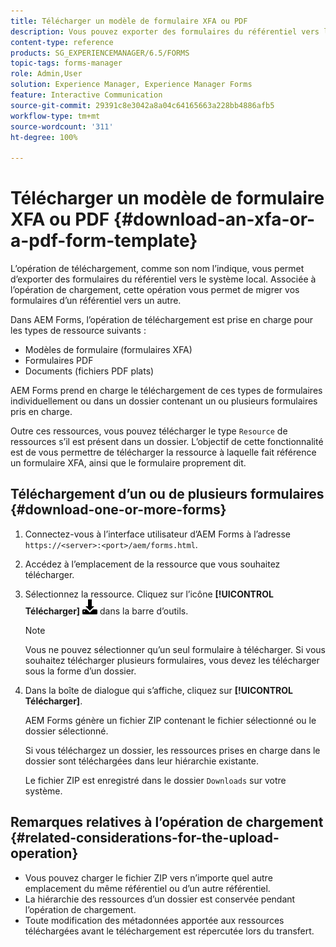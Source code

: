 ```yaml
---
title: Télécharger un modèle de formulaire XFA ou PDF
description: Vous pouvez exporter des formulaires du référentiel vers le système local et migrer les formulaires téléchargés vers le nouveau référentiel.
content-type: reference
products: SG_EXPERIENCEMANAGER/6.5/FORMS
topic-tags: forms-manager
role: Admin,User
solution: Experience Manager, Experience Manager Forms
feature: Interactive Communication
source-git-commit: 29391c8e3042a8a04c64165663a228bb4886afb5
workflow-type: tm+mt
source-wordcount: '311'
ht-degree: 100%

---
```


# Télécharger un modèle de formulaire XFA ou PDF {#download-an-xfa-or-a-pdf-form-template}

L’opération de téléchargement, comme son nom l’indique, vous permet d’exporter des formulaires du référentiel vers le système local. Associée à l’opération de chargement, cette opération vous permet de migrer vos formulaires d’un référentiel vers un autre.

Dans AEM Forms, l’opération de téléchargement est prise en charge pour les types de ressource suivants :

* Modèles de formulaire (formulaires XFA)
* Formulaires PDF
* Documents (fichiers PDF plats)

AEM Forms prend en charge le téléchargement de ces types de formulaires individuellement ou dans un dossier contenant un ou plusieurs formulaires pris en charge.

Outre ces ressources, vous pouvez télécharger le type `Resource` de ressources s’il est présent dans un dossier. L’objectif de cette fonctionnalité est de vous permettre de télécharger la ressource à laquelle fait référence un formulaire XFA, ainsi que le formulaire proprement dit.

## Téléchargement d’un ou de plusieurs formulaires {#download-one-or-more-forms}

1. Connectez-vous à l’interface utilisateur d’AEM Forms à l’adresse `https://<server>:<port>/aem/forms.html`.

1. Accédez à l’emplacement de la ressource que vous souhaitez télécharger.

1. Sélectionnez la ressource. Cliquez sur l’icône **[!UICONTROL Télécharger]** ![aem6forms_download](assets/aem6forms_download.png) dans la barre d’outils.

   >[!NOTE]
   >
   >Vous ne pouvez sélectionner qu’un seul formulaire à télécharger. Si vous souhaitez télécharger plusieurs formulaires, vous devez les télécharger sous la forme d’un dossier.

1. Dans la boîte de dialogue qui s’affiche, cliquez sur **[!UICONTROL Télécharger]**.

   AEM Forms génère un fichier ZIP contenant le fichier sélectionné ou le dossier sélectionné.

   Si vous téléchargez un dossier, les ressources prises en charge dans le dossier sont téléchargées dans leur hiérarchie existante.

   Le fichier ZIP est enregistré dans le dossier `Downloads` sur votre système.

## Remarques relatives à l’opération de chargement {#related-considerations-for-the-upload-operation}

* Vous pouvez charger le fichier ZIP vers n’importe quel autre emplacement du même référentiel ou d’un autre référentiel.
* La hiérarchie des ressources d’un dossier est conservée pendant l’opération de chargement.
* Toute modification des métadonnées apportée aux ressources téléchargées avant le téléchargement est répercutée lors du transfert. 
